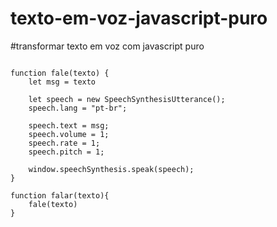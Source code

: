 # texto-em-voz-javascript-puro
#transformar texto em voz com javascript puro
```

function fale(texto) {
    let msg = texto
    
    let speech = new SpeechSynthesisUtterance();
    speech.lang = "pt-br";
    
    speech.text = msg;
    speech.volume = 1;
    speech.rate = 1;
    speech.pitch = 1;
    
    window.speechSynthesis.speak(speech);
}

function falar(texto){
    fale(texto)
}
```
